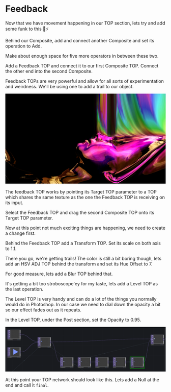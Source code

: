# Feedback

Now that we have movement happening in our TOP section, lets try and add some funk to this 🌈⚡

Behind our Composite, add and connect another Composite and set its operation to Add.

Make about enough space for five more operators in between these two.

Add a Feedback TOP and connect it to our first Composite TOP. Connect the other end into the second Composite.

Feedback TOPs are very powerful and allow for all sorts of experimentation and weirdness. We'll be using one to add a trail to our object.

![Here I&apos;m using Feedback TOPs to create a slit-scan effect](../../../../.gitbook/assets/53231518_2554482231248275_8074991588285087744_n.png)

The feedback TOP works by pointing its Target TOP parameter to a TOP which shares the same texture as the one the Feedback TOP is receiving on its input.

Select the Feedback TOP and drag the second Composite TOP onto its Target TOP parameter.

Now at this point not much exciting things are happening, we need to create a change first.

Behind the Feedback TOP add a Transform TOP. Set its scale on both axis to 1.1.

There you go, we're getting trails! The color is still a bit boring though, lets add an HSV ADJ TOP behind the transform and set its Hue Offset to 7.

For good measure, lets add a Blur TOP behind that.

It's getting a bit too stroboscope'ey for my taste, lets add a Level TOP as the last operation. 

The Level TOP is very handy and can do a lot of the things you normally would do in Photoshop. In our case we need to dial down the opacity a bit so our effect fades out as it repeats.

In the Level TOP, under the Post section, set the Opacity to 0.95.

![](../../../../.gitbook/assets/image%20%2843%29.png)

At this point your TOP network should look like this. Lets add a Null at the end and call it `final`.

